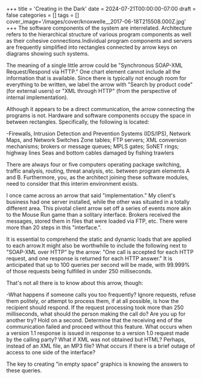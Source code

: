 +++
title = 'Creating in the Dark'
date = 2024-07-21T00:00:00-07:00
draft = false
categories = []
tags = []
cover_image='/images/cover/knoxwelle__2017-06-18T215508.000Z.jpg'
+++
The software components of the system are interrelated. Architecture refers to the hierarchical structure of various program components as well as their cohesive connections.Individual program components and servers are frequently simplified into rectangles connected by arrow keys on diagrams showing such systems.

The meaning of a single little arrow could be "Synchronous SOAP-XML Request/Respond via HTTP." One chart element cannot include all the information that is available. Since there is typically not enough room for everything to be written, we label the arrow with "Search by product code" (for external users) or "XML through HTTP" (from the perspective of internal implementation).

Although it appears to be a direct communication, the arrow connecting the programs is not. Hardware and software components occupy the space in between rectangles. Specifically, the following is located:

-Firewalls, Intrusion Detection and Prevention Systems (IDS/IPS), Network Maps, and Network Switches
Zone tables; FTP servers; XML conversion mechanisms; brokers or message queues;
MPLS gates; SoNET rings; highway lines
Seas and bottom cables damaged by fishing trawlers

There are always four or five computers operating package switching, traffic analysis, routing, threat analysis, etc. between program elements A and B. Furthermore, you, as the architect joining these software modules, need to consider that this interim environment exists.

I once came across an arrow that said "implementation." My client's business had one server installed, while the other was situated in a totally different area. This pivotal client arrow set off a series of events more akin to the Mouse Run game than a solitary interface. Brokers received the messages, stored them in files that were loaded via FTP, etc. There were more than 20 steps in this "interface.".

It is essential to comprehend the static and dynamic loads that are applied to each arrow.It might also be worthwhile to include the following next to "SOAP-XML over HTTP" by the arrow: "One call is accepted for each HTTP request, and one response is returned for each HTTP answer." It is anticipated that up to 100 queries per second will be made, with 99.999% of those requests being fulfilled in under 250 milliseconds.

That's not all there is to know about this arrow, though:

-What happens if someone calls you too frequently? Ignore requests, refuse them politely, or attempt to process them, if at all possible, is how the recipient should respond.
If the request processing took more than 250 milliseconds, what should the person making the call do? Are you up for another try? Hold on a second. Determine that the receiving end of the communication failed and proceed without this feature.
What occurs when a version 1.1 response is issued in response to a version 1.0 request made by the calling party? What if XML was not obtained but HTML? Perhaps, instead of an XML file, an MP3 file?
What occurs if there is a brief outage of access to one side of the interface?

The key to creating "in empty space" graphics is knowing the answers to these queries.